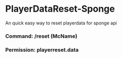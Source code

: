 # PlayerDataReset-Sponge
An quick easy way to reset playerdata for sponge api

### Command: /reset (McName)
### Permission: playerreset.data
